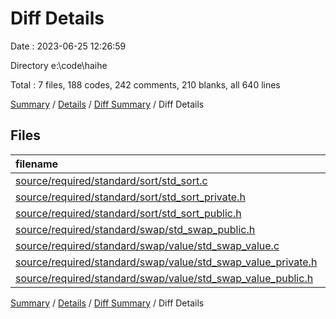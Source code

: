 # Diff Details

Date : 2023-06-25 12:26:59

Directory e:\\code\\haihe

Total : 7 files,  188 codes, 242 comments, 210 blanks, all 640 lines

[Summary](results.md) / [Details](details.md) / [Diff Summary](diff.md) / Diff Details

## Files
| filename | language | code | comment | blank | total |
| :--- | :--- | ---: | ---: | ---: | ---: |
| [source/required/standard/sort/std_sort.c](/source/required/standard/sort/std_sort.c) | C | 126 | 40 | 28 | 194 |
| [source/required/standard/sort/std_sort_private.h](/source/required/standard/sort/std_sort_private.h) | C | 4 | 0 | -2 | 2 |
| [source/required/standard/sort/std_sort_public.h](/source/required/standard/sort/std_sort_public.h) | C | 6 | 40 | 4 | 50 |
| [source/required/standard/swap/std_swap_public.h](/source/required/standard/swap/std_swap_public.h) | C | 1 | 0 | 0 | 1 |
| [source/required/standard/swap/value/std_swap_value.c](/source/required/standard/swap/value/std_swap_value.c) | C | 38 | 43 | 14 | 95 |
| [source/required/standard/swap/value/std_swap_value_private.h](/source/required/standard/swap/value/std_swap_value_private.h) | C++ | 6 | 48 | 83 | 137 |
| [source/required/standard/swap/value/std_swap_value_public.h](/source/required/standard/swap/value/std_swap_value_public.h) | C | 7 | 71 | 83 | 161 |

[Summary](results.md) / [Details](details.md) / [Diff Summary](diff.md) / Diff Details